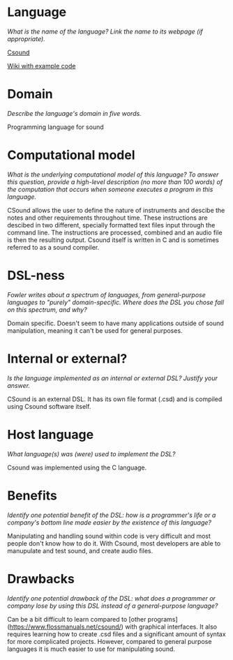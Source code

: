 # Language
_What is the name of the language? Link the name to its webpage 
(if appropriate)._


[Csound](http://www.csounds.com/)

[Wiki with example code](http://en.wikipedia.org/wiki/Csound)

# Domain
_Describe the language's domain in five words._

Programming language for sound

# Computational model
_What is the underlying computational model of this language? To answer this 
question, provide a high-level description (no more than 100 words) of the 
computation that occurs when someone executes a program in this language._

CSound allows the user to define the nature of instruments and descibe the notes and other requirements throughout time. These instructions are descibed in two different, specially formatted text files input through the command line. The instructions are processed, combined and an audio file is then the resulting output. Csound itself is written in C and is sometimes referred to as a sound compiler. 


# DSL-ness
_Fowler writes about a spectrum of languages, from general-purpose languages to 
"purely" domain-specific. Where does the DSL you chose fall on this spectrum, 
and why?_ 

Domain specific. Doesn't seem to have many applications outside of sound manipulation, meaning it can't be used for general purposes. 


# Internal or external?
_Is the language implemented as an internal or external DSL? 
Justify your answer._

CSound is an external DSL. It has its own file format (.csd) and is compiled using Csound software itself. 

# Host language
_What language(s) was (were) used to implement the DSL?_

Csound was implemented using the C language. 

# Benefits
_Identify one potential benefit of the DSL: how is a programmer's life or a 
company's bottom line made easier by the existence of this language?_

Manipulating and handling sound within code is very difficult and most people don't know how to 
do it. With Csound, most developers are able to manupulate and test sound, and create audio files. 


# Drawbacks
_Identify one potential drawback of the DSL: what does a programmer or company 
lose by using this DSL instead of a general-purpose language?_

Can be a bit difficult to learn compared to [other programs] (https://www.flossmanuals.net/csound/) with graphical interfaces. It also requires learning how to create .csd files and a significant amount of syntax for more complicated projects. However, compared to general purpose languages it is much easier to use for manipulating sound.  